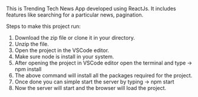 This is Trending Tech News App developed using ReactJs. It includes features like searching for a particular news, pagination.

Steps to make this project run:
1. Download the zip file or clone it in your directory.
2. Unzip the file.
3. Open the project in the VSCode editor.
4. Make sure node is install in your system.
5. After opening the project in VSCode editor open the terminal and type -> npm install
6. The above command will install all the packages required for the project.
7. Once done you can simple start the server by typing -> npm start
8. Now the server will start and the browser will load the project.

